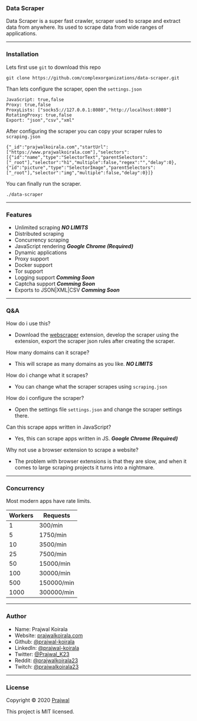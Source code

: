 ### Data Scraper

Data Scraper is a super fast crawler, scraper used to scrape and extract data from anywhere. Its used to scrape data from wide ranges of applications.

---
### Installation

Lets first use `git` to download this repo
```
git clone https://github.com/complexorganizations/data-scraper.git
```
Than lets configure the scraper, open the `settings.json`
```
JavaScript: true,false
Proxy: true,false
ProxyLists: ["socks5://127.0.0.1:8080","http://localhost:8080"]
RotatingProxy: true,false
Export: "json","csv","xml"
```
After configuring the scraper you can copy your scraper rules to `scraping.json`
```
{"_id":"prajwalkoirala.com","startUrl":["https://www.prajwalkoirala.com"],"selectors":[{"id":"name","type":"SelectorText","parentSelectors":["_root"],"selector":"h1","multiple":false,"regex":"","delay":0},{"id":"picture","type":"SelectorImage","parentSelectors":["_root"],"selector":"img","multiple":false,"delay":0}]}
```
You can finally run the scraper.
```
./data-scraper
```

---
### Features
- Unlimited scraping ***NO LIMITS***
- Distributed scraping
- Concurrency scraping
- JavaScript rendering ***Google Chrome (Required)***
- Dynamic applications
- Proxy support
- Docker support
- Tor support
- Logging support ***Comming Soon***
- Captcha support ***Comming Soon***
- Exports to JSON|XML|CSV ***Comming Soon***

---
### Q&A

How do i use this?
- Download the [webscraper](https://webscraper.io/) extension, develop the scraper using the extension, export the scraper json rules after creating the scraper.

How many domains can it scrape?
- This will scrape as many domains as you like. ***NO LIMITS***

How do i change what it scrapes?
- You can change what the scraper scrapes using `scraping.json`

How do i configure the scraper?
- Open the settings file `settings.json` and change the scraper settings there.

Can this scrape apps written in JavaScript?
- Yes, this can scrape apps written in JS. ***Google Chrome (Required)***

Why not use a browser extension to scrape a website?
- The problem with browser extensions is that they are slow, and when it comes to large scraping projects it turns into a nightmare.

---
### Concurrency
Most modern apps have rate limits.

| Workers         | Requests           |
| --------------  | ------------------ |
| 1               | 300/min            |
| 5               | 1750/min           |
| 10              | 3500/min           |
| 25              | 7500/min           |
| 50              | 15000/min          |
| 100             | 30000/min          |
| 500             | 150000/min         |
| 1000            | 300000/min         |

---
### Author

* Name: Prajwal Koirala
* Website: [prajwalkoirala.com](https://www.prajwalkoirala.com)
* Github: [@prajwal-koirala](https://github.com/prajwal-koirala)
* LinkedIn: [@prajwal-koirala](https://www.linkedin.com/in/prajwal-koirala)
* Twitter: [@Prajwal_K23](https://twitter.com/Prajwal_K23)
* Reddit: [@prajwalkoirala23](https://www.reddit.com/user/prajwalkoirala23)
* Twitch: [@prajwalkoirala23](https://www.twitch.tv/prajwalkoirala23)

---
### License

Copyright © 2020 [Prajwal](https://github.com/prajwal-koirala)

This project is MIT licensed.
